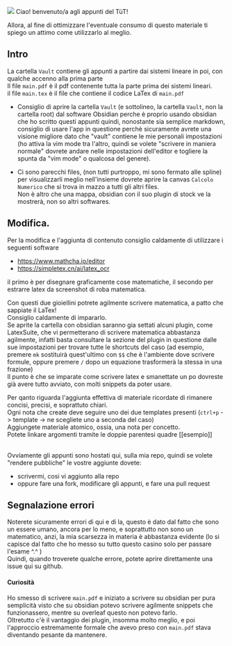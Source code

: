 ![](https://github.com/Omixxx/calcolo-numerico/blob/master/appunti.gif)
Ciao! benvenuto/a agli appunti del TüT!
 
Allora, al fine di ottimizzare l'eventuale consumo di questo materiale ti 
spiego un attimo come utilizzarlo al meglio. 


## Intro 

La cartella `Vault` contiene gli appunti a partire dai sistemi lineare in poi, con qualche accenno alla prima parte <br>
Il file `main.pdf` è il pdf contenente tutta la parte prima dei sistemi lineari.<br>
il file `main.tex` è il file che contiene il codice LaTex di `main.pdf` <br>

- Consiglio di aprire la cartella `Vault` (e sottolineo, la cartella `Vault`, non la cartella root) dal software Obsidian
perche è proprio usando obsidian che ho scritto questi appunti 
quindi, nonostante sia semplice markdown, consiglio di usare l'app in questione
perchè sicuramente avrete una visione migliore dato che "vault" contiene le 
mie personali impostazioni (ho attiva la vim mode tra l'altro, quindi
se volete "scrivere 
in maniera normale" dovrete andare nelle impostazioni
dell'editor e togliere la spunta da "vim mode" o qualcosa del genere). 


- Ci sono parecchi files, (non tutti purtroppo, mi sono fermato alle spline) per 
visualizzarli meglio nell'insieme dovrete aprire la canvas `Calcolo Numerico` che si trova
in mazzo a tutti gli altri files. <br>
Non è altro che una mappa, obsidian con il suo plugin di stock ve la mostrerà,
non so altri softwares.


## Modifica. 

Per la modifica e l'aggiunta di contenuto consiglio caldamente di utilizzare i seguenti software

- https://www.mathcha.io/editor 
- https://simpletex.cn/ai/latex_ocr 

il primo è per disegnare graficamente cose matematiche, il secondo per estrarre latex da screenshot di 
roba matematica. 

Con questi due gioiellini potrete agilmente scrivere matematica, a patto che sappiate il LaTex! <br>
Consiglio caldamente di impararlo. <br>
Se aprite la cartella con obsidian saranno gia settati alcuni plugin, come LatexSuite, che vi 
permetterano di scrivere matematica abbastanza agilmente, infatti basta consultare 
la sezione del plugin in questione dalle sue impostazioni per trovare tutte le shortcuts del caso
(ad esempio, premere `mk` sostituirà quest'ultimo con `$$` che è l'ambiente dove scrivere formule, oppure 
premere `/` dopo un equazione trasformerà la stessa in una frazione)  <br>
Il punto è che se imparate come scrivere latex e smanettate un po dovreste già avere tutto avviato, con molti snippets da poter usare. <br>

Per qanto riguarda l'aggiunta effettiva di materiale ricordate di rimanere concisi, precisi, e soprattuto chiari. <br>
Ogni nota che create deve seguire uno dei due templates presenti (`ctrl+p` -> template -> ne scegliete uno a seconda del caso)<br>
Aggiungete materiale atomico, ossia, una nota per concetto.<br>
Potete linkare argomenti tramite le doppie parentesi quadre [[esempio]]<br><br>

Ovviamente gli appunti sono hostati qui, sulla mia repo, quindi se volete "rendere pubbliche" le vostre aggiunte 
dovete: 
- scrivermi, cosi vi aggiunto alla repo
- oppure fare una fork, modificare gli appunti, e fare una pull request 

## Segnalazione errori
Noterete sicuramente errori di qui e di la, questo è dato dal fatto che sono un essere umano, ancora per lo meno, e soprattutto 
non sono un matematico, anzi, la mia scarsezza in materia è abbastanza evidente (lo si capisce dal fatto che ho messo su tutto questo casino 
solo per passare l'esame ^.^ ) <br>
Quindi, quando troverete qualche errore, potete aprire direttamente una issue qui su github. <br>

#### Curiosità 
Ho smesso di scrivere `main.pdf` e iniziato a scrivere su obsidian per pura semplicità
visto che su obsidian potevo scrivere agilmente snippets che funzionassero, 
mentre su overleaf questo non potevo farlo. <br>
Oltretutto c'è il vantaggio dei plugin, insomma molto meglio, e poi l'approccio estremamente formale che avevo preso con `main.pdf` stava 
diventando pesante da mantenere.



